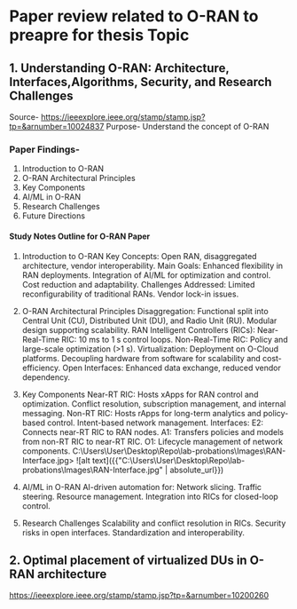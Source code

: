# Paper review related to O-RAN to preapre for thesis Topic

## 1. Understanding O-RAN: Architecture, Interfaces,Algorithms, Security, and Research Challenges
Source- https://ieeexplore.ieee.org/stamp/stamp.jsp?tp=&arnumber=10024837
Purpose- Understand the concept of O-RAN

### Paper Findings-
1. Introduction to O-RAN
2. O-RAN Architectural Principles
3. Key Components
4. AI/ML in O-RAN
5. Research Challenges
6. Future Directions


#### Study Notes Outline for O-RAN Paper
1. Introduction to O-RAN
    Key Concepts: Open RAN, disaggregated architecture, vendor interoperability.
    Main Goals:
        Enhanced flexibility in RAN deployments.
        Integration of AI/ML for optimization and control.
        Cost reduction and adaptability.
    Challenges Addressed:
        Limited reconfigurability of traditional RANs.
        Vendor lock-in issues.

2. O-RAN Architectural Principles
    Disaggregation:
        Functional split into Central Unit (CU), Distributed Unit (DU), and Radio Unit (RU).
        Modular design supporting scalability.
     RAN Intelligent Controllers (RICs):
        Near-Real-Time RIC: 10 ms to 1 s control loops.
        Non-Real-Time RIC: Policy and large-scale optimization (>1 s).
    Virtualization:
        Deployment on O-Cloud platforms.
        Decoupling hardware from software for scalability and cost-efficiency.
    Open Interfaces:
        Enhanced data exchange, reduced vendor dependency.

3. Key Components
    Near-RT RIC:
        Hosts xApps for RAN control and optimization.
        Conflict resolution, subscription management, and internal messaging.
    Non-RT RIC:
        Hosts rApps for long-term analytics and policy-based control.
        Intent-based network management.
    Interfaces:
        E2: Connects near-RT RIC to RAN nodes.
        A1: Transfers policies and models from non-RT RIC to near-RT RIC.
        O1: Lifecycle management of network components. 
        <image>C:\Users\User\Desktop\Repo\lab-probations\Images\RAN-Interface.jpg>
        ![alt text]({{"C:\Users\User\Desktop\Repo\lab-probations\Images\RAN-Interface.jpg" | absolute_url}})


4. AI/ML in O-RAN
    AI-driven automation for:
        Network slicing.
        Traffic steering.
        Resource management.
        Integration into RICs for closed-loop control.
5. Research Challenges
    Scalability and conflict resolution in RICs.
    Security risks in open interfaces.
    Standardization and interoperability.



## 2. Optimal placement of virtualized DUs in O-RAN architecture
https://ieeexplore.ieee.org/stamp/stamp.jsp?tp=&arnumber=10200260



